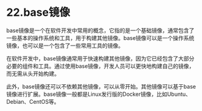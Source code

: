 # 22.base镜像

base镜像是一个在软件开发中常用的概念，它指的是一个基础镜像，通常包含了一些基本的操作系统和工具，用于构建其他镜像。base镜像可以是一个操作系统镜像，也可以是一个包含了一些常用工具的镜像。

在软件开发中，base镜像通常用于快速构建其他镜像，因为它已经包含了大部分必要的组件和工具。通过使用base镜像，开发人员可以更快地构建自己的镜像，而无需从头开始构建。

此外，base镜像还可以不依赖其他镜像，可以从零开始。其他镜像可以基于base镜像进行扩展。base镜像一般都是Linux发行版的Docker镜像，比如Ubuntu、Debian、CentOS等。